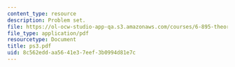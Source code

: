 ```yaml
---
content_type: resource
description: Problem set.
file: https://ol-ocw-studio-app-qa.s3.amazonaws.com/courses/6-895-theory-of-parallel-systems-sma-5509-fall-2003/8c562eddaa5641e37eef3b0994d81e7c_ps3.pdf
file_type: application/pdf
resourcetype: Document
title: ps3.pdf
uid: 8c562edd-aa56-41e3-7eef-3b0994d81e7c
---
```

